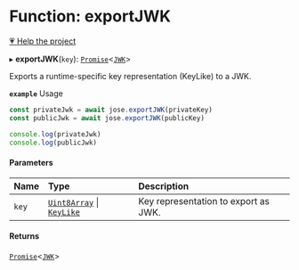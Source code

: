 # Function: exportJWK

[💗 Help the project](https://github.com/sponsors/panva)

▸ **exportJWK**(`key`): [`Promise`]( https://developer.mozilla.org/en-US/docs/Web/JavaScript/Reference/Global_Objects/Promise )<[`JWK`](../interfaces/types.JWK.md)\>

Exports a runtime-specific key representation (KeyLike) to a JWK.

**`example`** Usage

```js
const privateJwk = await jose.exportJWK(privateKey)
const publicJwk = await jose.exportJWK(publicKey)

console.log(privateJwk)
console.log(publicJwk)
```

#### Parameters

| Name | Type | Description |
| :------ | :------ | :------ |
| `key` | [`Uint8Array`]( https://developer.mozilla.org/en-US/docs/Web/JavaScript/Reference/Global_Objects/Uint8Array ) \| [`KeyLike`](../types/types.KeyLike.md) | Key representation to export as JWK. |

#### Returns

[`Promise`]( https://developer.mozilla.org/en-US/docs/Web/JavaScript/Reference/Global_Objects/Promise )<[`JWK`](../interfaces/types.JWK.md)\>
